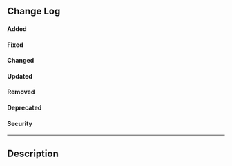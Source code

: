 <!-- Bellow section will be used to automatically generate changelog, please do not modify HTML code structure -->
<h2>Change Log</h2> 
<div id="change-log">
  <h4>Added</h4>
  <ul id="added">
    <!-- <li>Feature making everything better</li> -->
  </ul> 
  <h4>Fixed</h4>  
  <ul id="fixed">
    <!-- <li>Behavior that was incorrect</li> -->
  </ul>
  <h4>Changed</h4>
  <ul id="changed">
    <!-- <li>Something into something new</li> -->
  </ul>  
  <h4>Updated</h4>
  <ul id="updated">
    <!-- <li>Something, for example, version of dependency</li> -->
  </ul>    
  <h4>Removed</h4>
  <ul id="removed">
    <!-- <li>Something</li> -->
  </ul>
  <h4>Deprecated</h4>
  <ul id="deprecated">
    <!-- <li>Something is from now deprecated</li> -->
  </ul>  
  <h4>Security</h4> 
  <ul id="security">
    <!-- <li>Something that was security issue, is not an issue anymore</li> -->
  </ul>     
</div>
<hr/>

<h2>Description</h2>

<!-- Please provide a shore description of changes in this section, feel free to use markdown syntax -->
